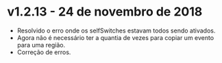 # v1.2.13 - 24 de novembro de 2018
- Resolvido o erro onde os selfSwitches estavam todos sendo ativados.
- Agora não é necessário ter a quantia de vezes para copiar um evento para uma região.
- Correção de erros.
